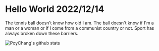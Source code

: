 # Hello World 2022/12/14

The tennis ball doesn't know how old I am. The ball doesn't know if I'm a man or a woman or if I come from a communist country or not. Sport has always broken down these barriers.

![PoyChang's github stats](https://github-readme-stats.vercel.app/api?username=poychang&show_icons=true&theme=dracula)

